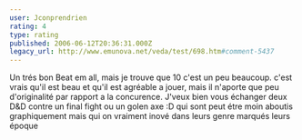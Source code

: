 ```yaml
---
user: Jconprendrien
rating: 4
type: rating
published: 2006-06-12T20:36:31.000Z
legacy_url: http://www.emunova.net/veda/test/698.htm#comment-5437
---
```

Un trés bon Beat em all, mais je trouve que 10 c'est un peu beaucoup. c'est vrais qu'il est beau et qu'il est agréable a jouer, mais il n'aporte que peu d'originalité par rapport a la concurence. J'veux bien vous échanger deux D&D contre un final fight ou un golen axe :D qui sont peut étre moin aboutis graphiquement mais qui on vraiment inové dans leurs genre marqués leurs époque